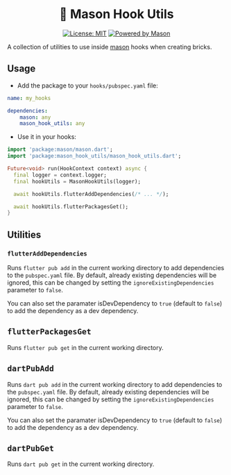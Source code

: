 <h1 align="center">🧱 Mason Hook Utils</h1>

<p align="center">
  <a href="https://opensource.org/licenses/MIT"><img src="https://img.shields.io/badge/license-MIT-purple.svg" alt="License: MIT"></a>
  <a href="https://github.com/felangel/mason"><img src="https://img.shields.io/endpoint?url=https%3A%2F%2Ftinyurl.com%2Fmason-badge" alt="Powered by Mason"></a>
</p>

A collection of utilities to use inside [mason][mason] hooks when creating bricks.

## Usage

* Add the package to your `hooks/pubspec.yaml` file:

```yaml
name: my_hooks

dependencies:
    mason: any
    mason_hook_utils: any
```

* Use it in your hooks:

```dart
import 'package:mason/mason.dart';
import 'package:mason_hook_utils/mason_hook_utils.dart';

Future<void> run(HookContext context) async {
  final logger = context.logger;
  final hookUtils = MasonHookUtils(logger);

  await hookUtils.flutterAddDependencies(/* ... */);

  await hookUtils.flutterPackagesGet();
}
```

## Utilities

### `flutterAddDependencies`

Runs `flutter pub add` in the current working directory to add dependencies to the `pubspec.yaml` file. By default, already existing dependencies will be ignored, this can be changed by setting the `ignoreExistingDependencies` parameter to `false`.

You can also set the paramater isDevDependency to `true` (default to `false`) to add the dependency as a dev dependency.

## `flutterPackagesGet`

Runs `flutter pub get` in the current working directory.

## `dartPubAdd`

Runs `dart pub add` in the current working directory to add dependencies to the `pubspec.yaml` file. By default, already existing dependencies will be ignored, this can be changed by setting the `ignoreExistingDependencies` parameter to `false`.

You can also set the paramater isDevDependency to `true` (default to `false`) to add the dependency as a dev dependency.

## `dartPubGet`

Runs `dart pub get` in the current working directory.


[mason]: https://pub.dev/packages/mason